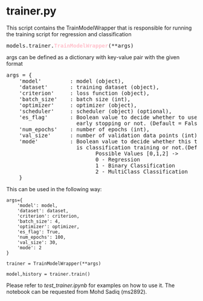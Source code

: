 # trainer.py

This script contains the TrainModelWrapper that is responsible for running the training script for regression and classification

<pre>
models.trainer.<b style='color:pink'>TrainModelWrapper</b>(**args)
</pre>

args can be defined as a dictionary with key-value pair with the given format

<pre>
args = {
    'model'         : model (object),
    'dataset'       : training dataset (object),
    'criterion'     : loss function (object),
    'batch_size'    : batch size (int),
    'optimizer'     : optimizer (object),
    'scheduler'     : scheduler (object) (optional),
    'es_flag'       : Boolean value to decide whether to use 
                      early stopping or not. (Default = False)
    'num_epochs'    : number of epochs (int),   
    'val_size'      : number of validation data points (int)
    'mode'          : Boolean value to decide whether this training 
                      is classification training or not.(Default=0) 
                            Possible Values [0,1,2] -> 
                            0 - Regression
                            1 - Binary Classification
                            2 - MultiClass Classification
    }
</pre>

This can be used in the following way:

```
args={
    'model': model,
    'dataset': dataset,
    'criterion': criterion,
    'batch_size': 4,
    'optimizer': optimizer,
    'es_flag': True,
    'num_epochs': 100,
    'val_size': 30,
    'mode': 2
}

trainer = TrainModelWrapper(**args)

model,history = trainer.train()
```

Please refer to <i>test_trainer.ipynb</i> for examples on how to use it. The notebook can be requested from Mohd Sadiq (ms2892).


